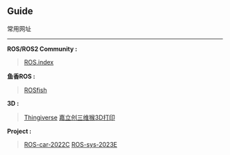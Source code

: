 ## Guide
常用网址
***
**ROS/ROS2 Community :**
> [ROS.index](https://index.ros.org/)
> 
**鱼香ROS :**
> [ROSfish](http://fishros.com/#/fish_home)

**3D :**
> [Thingiverse](https://www.thingiverse.com/)
> [嘉立创三维猴3D打印](https://www.sanweihou.com/)

**Project :**
> [ROS-car-2022C](https://github.com/Dark-be/ROS-car-2022C)
> [ROS-sys-2023E](https://github.com/Dark-be/ROS-sys-2023E)




